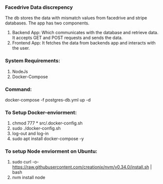### Facedrive Data discrepency 
The db stores the data with mismatch values from facedrive and stripe databases. The app has two components.
1. Backend App: Which communicates with the database and retrieve data. 
It accepts GET and POST requests and sends the data.
2. Frontend App: It fetches the data from backends app and interacts with the user.


### System Requirements:
1. NodeJs
2. Docker-Compose


### Command: 
docker-compose -f postgres-db.yml up -d

### To Setup Docker-enviorment:
1. chmod 777 * src/.docker-config.sh
2. sudo ./docker-config.sh 
3. log-out and log-in
4. sudo apt install docker-compose -y 


### To setup Node enviorment on Ubuntu:
1. sudo curl -o- https://raw.githubusercontent.com/creationix/nvm/v0.34.0/install.sh | bash
2. nvm install node

